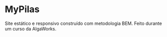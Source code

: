 # MyPilas

Site estático e responsivo construído com metodologia BEM.
Feito durante um curso da AlgaWorks.

